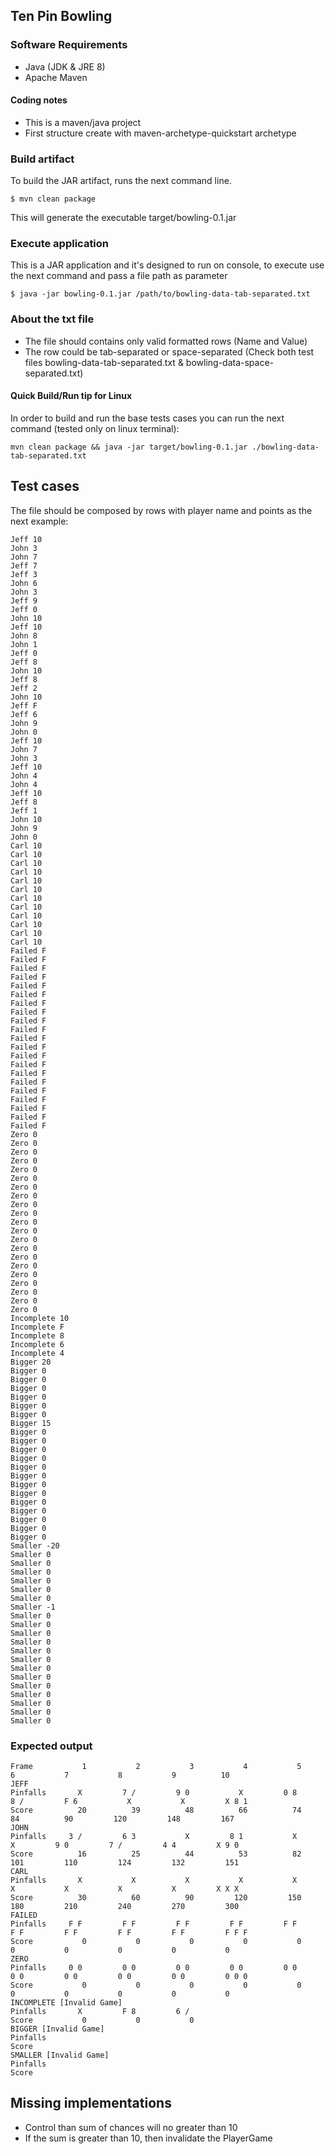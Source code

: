 ## Ten Pin Bowling

### Software Requirements

- Java (JDK & JRE 8)
- Apache Maven

#### Coding notes
- This is a maven/java project
- First structure create with maven-archetype-quickstart archetype

### Build artifact

To build the JAR artifact, runs the next command line.

  `$ mvn clean package`
  
This will generate the executable target/bowling-0.1.jar

### Execute application

This is a JAR application and it's designed to run on console, to execute use the next command
and pass a file path as parameter

  `$ java -jar bowling-0.1.jar /path/to/bowling-data-tab-separated.txt`
  
### About the txt file
- The file should contains only valid formatted rows (Name and Value)
- The row could be tab-separated or space-separated
  (Check both test files bowling-data-tab-separated.txt & bowling-data-space-separated.txt)
  
#### Quick Build/Run tip for Linux
In order to build and run the base tests cases you can run the next command (tested only on linux terminal):

  `mvn clean package && java -jar target/bowling-0.1.jar ./bowling-data-tab-separated.txt`

  
## Test cases

The file should be composed by rows with player name and points as the next example:

```
Jeff 10
John 3
John 7
Jeff 7
Jeff 3
John 6
John 3
Jeff 9
Jeff 0
John 10
Jeff 10
John 8
John 1
Jeff 0
Jeff 8
John 10
Jeff 8
Jeff 2
John 10
Jeff F
Jeff 6
John 9
John 0
Jeff 10
John 7
John 3
Jeff 10
John 4
John 4
Jeff 10
Jeff 8
Jeff 1
John 10
John 9
John 0
Carl 10
Carl 10
Carl 10
Carl 10
Carl 10
Carl 10
Carl 10
Carl 10
Carl 10
Carl 10
Carl 10
Carl 10
Failed F
Failed F
Failed F
Failed F
Failed F
Failed F
Failed F
Failed F
Failed F
Failed F
Failed F
Failed F
Failed F
Failed F
Failed F
Failed F
Failed F
Failed F
Failed F
Failed F
Failed F
Zero 0
Zero 0
Zero 0
Zero 0
Zero 0
Zero 0
Zero 0
Zero 0
Zero 0
Zero 0
Zero 0
Zero 0
Zero 0
Zero 0
Zero 0
Zero 0
Zero 0
Zero 0
Zero 0
Zero 0
Zero 0
Incomplete 10
Incomplete F
Incomplete 8
Incomplete 6
Incomplete 4
Bigger 20
Bigger 0
Bigger 0
Bigger 0
Bigger 0
Bigger 0
Bigger 0
Bigger 15
Bigger 0
Bigger 0
Bigger 0
Bigger 0
Bigger 0
Bigger 0
Bigger 0
Bigger 0
Bigger 0
Bigger 0
Bigger 0
Bigger 0
Bigger 0
Smaller -20
Smaller 0
Smaller 0
Smaller 0
Smaller 0
Smaller 0
Smaller 0
Smaller -1
Smaller 0
Smaller 0
Smaller 0
Smaller 0
Smaller 0
Smaller 0
Smaller 0
Smaller 0
Smaller 0
Smaller 0
Smaller 0
Smaller 0
Smaller 0

```

### Expected output

```
Frame		    1		    2		    3		    4		    5		    6		    7		    8		    9		   10		
JEFF
Pinfalls	   X		 7 /		 9 0		   X		 0 8		 8 /		 F 6		   X		   X		 X 8 1
Score		   20		   39		   48		   66		   74		   84		   90		  120		  148		  167
JOHN
Pinfalls	 3 /		 6 3		   X		 8 1		   X		   X		 9 0		 7 /		 4 4		 X 9 0
Score		   16		   25		   44		   53		   82		  101		  110		  124		  132		  151
CARL
Pinfalls	   X		   X		   X		   X		   X		   X		   X		   X		   X		 X X X
Score		   30		   60		   90		  120		  150		  180		  210		  240		  270		  300
FAILED
Pinfalls	 F F		 F F		 F F		 F F		 F F		 F F		 F F		 F F		 F F		 F F F
Score		    0		    0		    0		    0		    0		    0		    0		    0		    0		    0
ZERO
Pinfalls	 0 0		 0 0		 0 0		 0 0		 0 0		 0 0		 0 0		 0 0		 0 0		 0 0 0
Score		    0		    0		    0		    0		    0		    0		    0		    0		    0		    0
INCOMPLETE [Invalid Game]
Pinfalls	   X		 F 8		 6 /
Score		    0		    0		    0
BIGGER [Invalid Game]
Pinfalls	
Score		
SMALLER [Invalid Game]
Pinfalls	
Score		

```

## Missing implementations

- Control than sum of chances will no greater than 10
- If the sum is greater than 10, then invalidate the PlayerGame